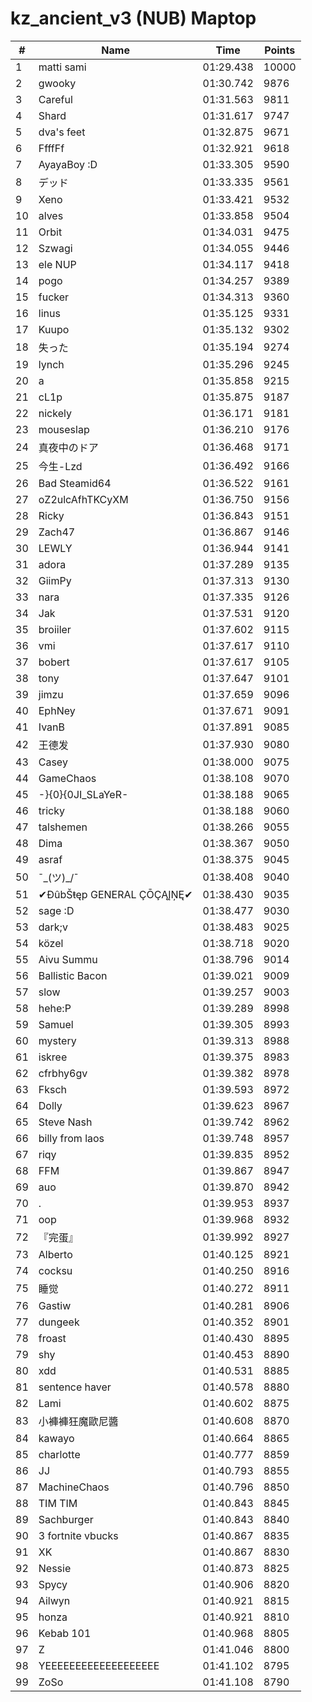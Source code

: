 # kz_ancient_v3 (NUB) Maptop

|  # | Name | Time | Points |
|-------------- | -------------- | -------------- | -------------- | 
| 1 | matti sami | 01:29.438 | 10000 | 
| 2 | gwooky | 01:30.742 | 9876 | 
| 3 | Careful | 01:31.563 | 9811 | 
| 4 | Shard | 01:31.617 | 9747 | 
| 5 | dva's feet | 01:32.875 | 9671 | 
| 6 | FfffFf | 01:32.921 | 9618 | 
| 7 | AyayaBoy :D | 01:33.305 | 9590 | 
| 8 | デッド | 01:33.335 | 9561 | 
| 9 | Xeno | 01:33.421 | 9532 | 
| 10 | alves | 01:33.858 | 9504 | 
| 11 | Orbit | 01:34.031 | 9475 | 
| 12 | Szwagi | 01:34.055 | 9446 | 
| 13 | ele NUP | 01:34.117 | 9418 | 
| 14 | pogo | 01:34.257 | 9389 | 
| 15 | fucker | 01:34.313 | 9360 | 
| 16 | linus | 01:35.125 | 9331 | 
| 17 | Kuupo | 01:35.132 | 9302 | 
| 18 | 失った | 01:35.194 | 9274 | 
| 19 | lynch | 01:35.296 | 9245 | 
| 20 | a | 01:35.858 | 9215 | 
| 21 | cL1p | 01:35.875 | 9187 | 
| 22 | nickely | 01:36.171 | 9181 | 
| 23 | mouseslap | 01:36.210 | 9176 | 
| 24 | 真夜中のドア | 01:36.468 | 9171 | 
| 25 | 今生-Lzd | 01:36.492 | 9166 | 
| 26 | Bad Steamid64 | 01:36.522 | 9161 | 
| 27 | oZ2ulcAfhTKCyXM | 01:36.750 | 9156 | 
| 28 | Ricky | 01:36.843 | 9151 | 
| 29 | Zach47 | 01:36.867 | 9146 | 
| 30 | LEWLY | 01:36.944 | 9141 | 
| 31 | adora | 01:37.289 | 9135 | 
| 32 | GiimPy | 01:37.313 | 9130 | 
| 33 | nara | 01:37.335 | 9126 | 
| 34 | Jak | 01:37.531 | 9120 | 
| 35 | broiiler | 01:37.602 | 9115 | 
| 36 | vmi | 01:37.617 | 9110 | 
| 37 | bobert | 01:37.617 | 9105 | 
| 38 | tony | 01:37.647 | 9101 | 
| 39 | jimzu | 01:37.659 | 9096 | 
| 40 | EphNey | 01:37.671 | 9091 | 
| 41 | IvanB | 01:37.891 | 9085 | 
| 42 | 王德发 | 01:37.930 | 9080 | 
| 43 | Casey | 01:38.000 | 9075 | 
| 44 | GameChaos | 01:38.108 | 9070 | 
| 45 | -}{0}{0JI_SLaYeR- | 01:38.188 | 9065 | 
| 46 | tricky | 01:38.188 | 9060 | 
| 47 | talshemen | 01:38.266 | 9055 | 
| 48 | Dima | 01:38.367 | 9050 | 
| 49 | asraf | 01:38.375 | 9045 | 
| 50 | ¯\_(ツ)_/¯ | 01:38.408 | 9040 | 
| 51 | ✔ĐûbŠŧęp GENERAL ÇŌÇĄĮŅĘ✔ | 01:38.430 | 9035 | 
| 52 | sage :D | 01:38.477 | 9030 | 
| 53 | dark;v | 01:38.483 | 9025 | 
| 54 | közel | 01:38.718 | 9020 | 
| 55 | Aivu Summu | 01:38.796 | 9014 | 
| 56 | Ballistic Bacon | 01:39.021 | 9009 | 
| 57 | slow | 01:39.257 | 9003 | 
| 58 | hehe:P | 01:39.289 | 8998 | 
| 59 | Samuel | 01:39.305 | 8993 | 
| 60 | mystery | 01:39.313 | 8988 | 
| 61 | iskree | 01:39.375 | 8983 | 
| 62 | cfrbhy6gv | 01:39.382 | 8978 | 
| 63 | Fksch | 01:39.593 | 8972 | 
| 64 | Dolly | 01:39.623 | 8967 | 
| 65 | Steve Nash | 01:39.742 | 8962 | 
| 66 | billy from laos | 01:39.748 | 8957 | 
| 67 | riqy | 01:39.835 | 8952 | 
| 68 | FFM | 01:39.867 | 8947 | 
| 69 | auo | 01:39.870 | 8942 | 
| 70 | . | 01:39.953 | 8937 | 
| 71 | oop | 01:39.968 | 8932 | 
| 72 | 『完蛋』 | 01:39.992 | 8927 | 
| 73 | Alberto | 01:40.125 | 8921 | 
| 74 | cocksu | 01:40.250 | 8916 | 
| 75 | 睡觉 | 01:40.272 | 8911 | 
| 76 | Gastiw | 01:40.281 | 8906 | 
| 77 | dungeek | 01:40.352 | 8901 | 
| 78 | froast | 01:40.430 | 8895 | 
| 79 | shy | 01:40.453 | 8890 | 
| 80 | xdd | 01:40.531 | 8885 | 
| 81 | sentence haver | 01:40.578 | 8880 | 
| 82 | Lami | 01:40.602 | 8875 | 
| 83 | 小褲褲狂魔歐尼醬 | 01:40.608 | 8870 | 
| 84 | kawayo | 01:40.664 | 8865 | 
| 85 | charlotte | 01:40.777 | 8859 | 
| 86 | JJ | 01:40.793 | 8855 | 
| 87 | MachineChaos | 01:40.796 | 8850 | 
| 88 | TIM TIM | 01:40.843 | 8845 | 
| 89 | Sachburger | 01:40.843 | 8840 | 
| 90 | 3 fortnite vbucks | 01:40.867 | 8835 | 
| 91 | XK | 01:40.867 | 8830 | 
| 92 | Nessie | 01:40.873 | 8825 | 
| 93 | Spycy | 01:40.906 | 8820 | 
| 94 | Ailwyn | 01:40.921 | 8815 | 
| 95 | honza | 01:40.921 | 8810 | 
| 96 | Kebab 101 | 01:40.968 | 8805 | 
| 97 | Z | 01:41.046 | 8800 | 
| 98 | YEEEEEEEEEEEEEEEEEEE | 01:41.102 | 8795 | 
| 99 | ZoSo | 01:41.108 | 8790 | 

